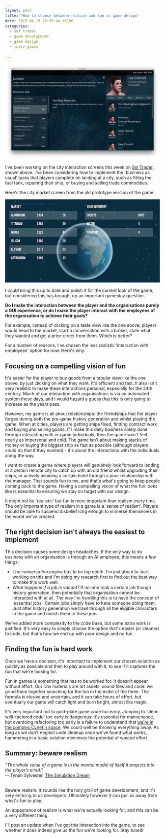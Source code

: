 ```yaml
---
layout: post
title: "How to choose between realism and fun in game design"
date: 2015-04-15 13:39:44 +0100
categories:
  - sol trader
  - game development
  - game design
  - indie games

---
```


![city-view-screenshot](/files/sol-trader-city-view.jpg)

I've been working on the city interaction screens this week on [Sol Trader](http://soltrader.net/), shown above. I've been considering how to implement the 'business as usual' tasks that players complete on landing at a city, such as filling the fuel tank, repairing their ship, or buying and selling trade commodities.

Here's the city market screen from the old prototype version of the game:

![old market screen](/files/sol-trader-market-1.png)

I could bring this up to date and polish it for the current look of the game, but considering this has brought up an important gameplay question.

**Do I make the interaction between the player and the organisations purely a GUI experience, or do I make the player interact with the employees of the organisation to achieve their goals?**

For example, instead of clicking on a table view like the one above, players would head to the market, start a conversation with a broker, state what they wanted and get a price direct from them. Which is better?

For a number of reasons, I've chosen the less realistic 'interaction with employees' option for now. Here's why.

## Focusing on a compelling vision of fun

It's easier for the player to buy goods from a tabular view like the one above, by just clicking on what they want. It's efficient and fast. It also isn't very realistic to make these interactions personal, especially for the 24th century. Much of our interaction with organisations is via an automated system these days, and I would hazard a guess that this is only going to increase as the years pass.

However, my game is all about relationships: the friendships that the player forges during both the pre-game history generation and whilst playing the game. When at cities, players are getting ships fixed, finding contract work and buying and selling goods. If I make this daily business solely done through interacting with in-game individuals, then the game won't feel nearly as impersonal and cold. The game isn't about making stacks of money or buying the biggest ship as fast as possible (although players could do that if they wanted) - it's about the interactions with the individuals along the way.

I want to create a game where players will genuinely look forward to landing at a certain remote city to catch up with an old friend whilst upgrading their ships, or actively avoiding a certain hotel through a poor relationship with the manager. That sounds fun to me, and that's what's going to keep people coming back to the game. Having a compelling vision of what the fun looks like is essential to ensuring we stay on target with our design.

It might not be 'realistic' but fun is more important than realism every time. The only important type of realism in a game is a 'sense of realism'. Players should be able to suspend disbelief long enough to immerse themselves in the world we've created.

## The right decision isn't always the easiest to implement

This decision causes some design headaches. If the only way to do business with an organisation is through an AI employee, this means a few things:

* *The conversation engine has to be top notch.* I'm just about to start working on this and I'm doing my research first to find out the best way to make this work well.
* *What happens if a job is vacant?* If no-one took a certain job though history generation, then potentially that organisation cannot be interacted with at all. The way I'm handling this is to have the concept of 'essential jobs'. Certain jobs simply have to have someone doing them. Just after history generation we trawl through all the eligible characters in the game and match them to these jobs.

We've added more complexity to the code base, but some extra work is justified. It's
very easy to simply choose the option that's easier (or cleaner) to code, but
that's how we end up with poor design and no fun.

## Finding the fun is hard work

Once we have a decision, it's important to implement our chosen solution as
quickly as possible and then to play around with it, to see if it captures the
fun that we're looking for.

Fun in games is something that has to be worked for. It doesn't appear without
effort. Our raw materials are art assets, sound files and code: we grind them
together searching for the fun in the midst of the three. The formula is
elusive and uncertain, and it can take hours of effort, but eventually our game will
catch light and burn bright, almost like magic.

It's very important not to gold-plate game code too early. Jumping to 'clean well-factored code' too early is dangerous: it's essential for maintenance, but overdoing refactoring too early is a failure to understand that [we're in the complex Cynefin space](http://en.wikipedia.org/wiki/Cynefin). We could well be throwing everything away. As long as we don't neglect code cleanup once we've found what works, hammering in a basic solution minimises the potential of wasted effort.

## Summary: beware realism

<div>
<i>"The whole value of a game is in the mental model of itself it projects into the player’s mind."</i>
<br/>
-- Tynan Sylvester, <a href='http://www.gamasutra.com/blogs/TynanSylvester/20130602/193462/The_Simulation_Dream.php'>The Simulation Dream</a>
</div>
<br/>

Beware realism. It sounds like the holy grail of game development, and it's very enticing to us developers. Ultimately however it can pull us away from what's fun to play.

An appearance of realism is what we're actually looking for, and this can be a very different thing.

I'll post an update when I've got this interaction into the game, to see whether it does indeed give us the fun we're looking for. Stay tuned!
